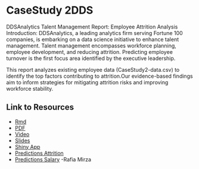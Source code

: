 # CaseStudy 2DDS

DDSAnalytics Talent Management Report: Employee Attrition Analysis Introduction: DDSAnalytics, a leading analytics firm serving Fortune 100 companies, is embarking on a data science initiative to enhance talent management. Talent management encompasses workforce planning, employee development, and reducing attrition. Predicting employee turnover is the first focus area identified by the executive leadership.

This report analyzes existing employee data (CaseStudy2-data.csv) to identify the top factors contributing to attrition.Our evidence-based findings aim to inform strategies for mitigating attrition risks and improving workforce stability.

## Link to Resources
* [Rmd](https://github.com/librarianrafia/CaseStudy2DDS/blob/main/DDSCode.RMD)
* [PDF](https://github.com/librarianrafia/CaseStudy2DDS/blob/main/DDSCode.pdf)
* [Video](https://smu.zoom.us/rec/play/fgOyMl9AL83rztND-XPTbH2AzwQCkxxkOrdVRGHsLlDxnUTeEo0gevL8Q-yhzpE7B6a-2CX5gSVbzzx_.gy6whgThaLLEgc09)
* [Slides](https://github.com/librarianrafia/CaseStudy2DDS/blob/main/DDSReport.pdf)
* [Shiny App](https://librarianrafia.shinyapps.io/JobAttrition/)
* [Predictions Attrition](https://github.com/librarianrafia/CaseStudy2DDS/blob/main/Case2PredictionsMirzaAttrition.csv)
* [Predictions Salary](https://github.com/librarianrafia/CaseStudy2DDS/blob/main/Case2PredictionsMirzaSalary.csv)
-Rafia Mirza
